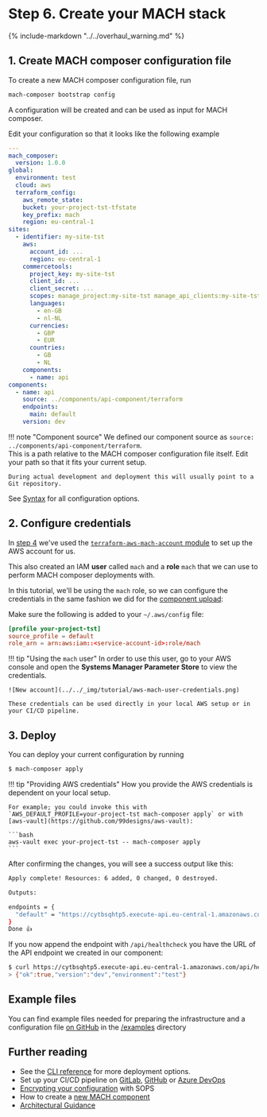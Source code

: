 # Step 6. Create your MACH stack

{%
   include-markdown "../../overhaul_warning.md"
%}

## 1. Create MACH composer configuration file

To create a new MACH composer configuration file, run

```bash
mach-composer bootstrap config
```

A configuration will be created and can be used as input for MACH composer.

Edit your configuration so that it looks like the following example

```yaml
---
mach_composer:
  version: 1.0.0
global:
  environment: test
  cloud: aws
  terraform_config:
    aws_remote_state:
    bucket: your-project-tst-tfstate
    key_prefix: mach
    region: eu-central-1
sites:
  - identifier: my-site-tst
    aws:
      account_id: ...
      region: eu-central-1
    commercetools:
      project_key: my-site-tst
      client_id: ...
      client_secret: ...
      scopes: manage_project:my-site-tst manage_api_clients:my-site-tst view_api_clients:my-site-tst
      languages:
        - en-GB
        - nl-NL
      currencies:
        - GBP
        - EUR
      countries:
        - GB
        - NL
    components:
      - name: api
components:
  - name: api
    source: ../components/api-component/terraform
    endpoints:
      main: default
    version: dev
```

!!! note "Component source"
    We defined our component source as `source: ../components/api-component/terraform`.<br>
    This is a path relative to the MACH composer configuration file itself. Edit
    your path so that it fits your current setup.

    During actual development and deployment this will usually point to a Git repository.

See [Syntax](../../reference/syntax/index.md) for all configuration options.

## 2. Configure credentials

In [step 4](./step-4-setup-aws-site.md) we've used the
[`terraform-aws-mach-account` module](https://github.com/labd/terraform-aws-mach-account)
to set up the AWS account for us.

This also created an IAM **user** called `mach` and a **role** `mach` that we
can use to perform MACH composer deployments with.

In this tutorial, we'll be using the `mach` role, so we can configure the
credentials in the same fashion we did for the
[component upload](./step-5-create-component.md#upload):

Make sure the following is added to your `~/.aws/config` file:

```conf
[profile your-project-tst]
source_profile = default
role_arn = arn:aws:iam::<service-account-id>:role/mach
```

!!! tip "Using the `mach` user"
    In order to use this user, go to your AWS console and open the
    **Systems Manager Parameter Store** to view the credentials.

    ![New account](../../_img/tutorial/aws-mach-user-credentials.png)

    These credentials can be used directly in your local AWS setup or in your CI/CD pipeline.


## 3. Deploy

You can deploy your current configuration by running

```bash
$ mach-composer apply
```

!!! tip "Providing AWS credentials"
    How you provide the AWS credentials is dependent on your local setup.

    For example; you could invoke this with
    `AWS_DEFAULT_PROFILE=your-project-tst mach-composer apply` or with
    [aws-vault](https://github.com/99designs/aws-vault):

    ```bash
    aws-vault exec your-project-tst -- mach-composer apply
    ```


After confirming the changes, you will see a success output like this:

```bash
Apply complete! Resources: 6 added, 0 changed, 0 destroyed.

Outputs:

endpoints = {
  "default" = "https://cytbsqhtp5.execute-api.eu-central-1.amazonaws.com"
}
Done 👍
```

If you now append the endpoint with `/api/healthcheck` you have the URL of the
API endpoint we created in our component:

```bash
$ curl https://cytbsqhtp5.execute-api.eu-central-1.amazonaws.com/api/healthcheck
> {"ok":true,"version":"dev","environment":"test"}
```

## Example files

You can find example files needed for preparing the infrastructure and a
configuration file [on GitHub](https://github.com/mach-composer/mach-composer-cli/tree/master/examples/aws) in the
[/examples](https://github.com/mach-composer/mach-composer-cli/tree/master/examples/aws)
directory

## Further reading

- See the [CLI reference](../../reference/cli/mach-composer_apply.md) for more deployment options.
- Set up your CI/CD pipeline on [GitLab](../../howto/ci/gitlab.md), [GitHub](../../howto/ci/github.md) or [Azure DevOps](../../howto/ci/azure_devops.md)
- [Encrypting your configuration](../../howto/security/encrypt.md) with SOPS
- How to create a [new MACH component](../../howto/components/index.md)
- [Architectural Guidance](../../concepts/architecture/index.md)

